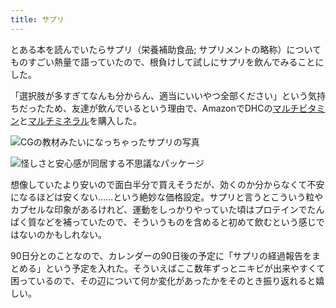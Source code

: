 ```yaml
---
title: サプリ
---
```

とある本を読んでいたらサプリ（栄養補助食品; サプリメントの略称）についてものすごい熱量で語っていたので、根負けして試しにサプリを飲んでみることにした。

「選択肢が多すぎてなんも分からん、適当にいいやつ全部ください」という気持ちだったため、友達が飲んでいるという理由で、AmazonでDHCの[マルチビタミン](https://www.amazon.co.jp/dp/B00GX1E3R6?th=1)と[マルチミネラル](https://www.amazon.co.jp/dp/B01MSSWA5K)を購入した。

![](https://lh6.googleusercontent.com/0bMBsE8qePYjI1VNsRjv7cTOBxiLa3Dj69pv0L9XFqZAI_xsGlZXoKHhdzutYb0114sGfUhJCsc-EWoRBL0GvA8yH831PJP79qIdo3-TefrdvM0Po8xKfg9r1nxq2yVzurUNVvtnStc47d51xaa8jQ_LdxV3v4lZcVqmDKGlh2cVDt4dcgNEzUfu "CGの教材みたいになっちゃったサプリの写真")

![](https://lh5.googleusercontent.com/vaqOn03nCxAbUqGxgQG42zADvu7nzwvDO7uvsZz-YH2ABPu1PIRnrPs8F9Ke_GR4TiiS9WBlQyuNo3B_uqHemmJpZOYYlmfEm1cK-IFqCvOBNW1kwpWZ61wjnhMSaesZzE2SbBhtOCJKJkBEvBKo8hoUnxUXCM0B7cBZpm-V-mAQhAZjDSr0Q_OZ "怪しさと安心感が同居する不思議なパッケージ")

想像していたより安いので面白半分で買えそうだが、効くのか分からなくて不安になるほどは安くない……という絶妙な価格設定。サプリと言うとこういう粒やカプセルな印象があるけれど、運動をしっかりやっていた頃はプロテインでたんぱく質などを補っていたので、そういうものを含めると初めて飲むという感じではないのかもしれない。

90日分とのことなので、カレンダーの90日後の予定に「サプリの経過報告をまとめる」という予定を入れた。そういえばここ数年ずっとニキビが出来やすくて困っているので、その辺について何か変化があったかをそのとき振り返れると嬉しい。
